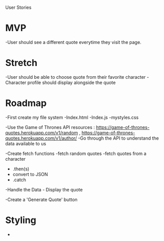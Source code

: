 User Stories

# MVP
-User should see a different quote everytime they visit the page.

# Stretch
-User should be able to choose quote from their favorite character
-Character profile should display alongside the quote

# Roadmap
-First create my file system
    -Index.html
    -Index.js
    -mystyles.css

-Use the Game of Thrones API resources : https://game-of-thrones-quotes.herokuapp.com/v1/random  ,  https://game-of-thrones-quotes.herokuapp.com/v1/author/
-Go through the API to understand the data available to us

-Create fetch functions
    -fetch random quotes
    -fetch quotes from a character

- .then(s)
- convert to JSON
- .catch

-Handle the Data
    - Display the quote

-Create a 'Generate Quote' button 

# Styling
-